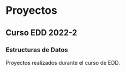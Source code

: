 Proyectos
=========================================

Curso EDD 2022-2
-------------------------------------------

### Estructuras de Datos

Proyectos realizados durante el curso de EDD.